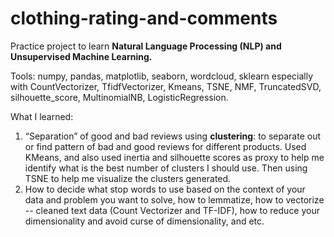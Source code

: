 # clothing-rating-and-comments

Practice project to learn **Natural Language Processing (NLP) and Unsupervised Machine Learning.**

Tools: numpy, pandas, matplotlib, seaborn, wordcloud, sklearn especially with CountVectorizer, TfidfVectorizer, Kmeans, TSNE, NMF, TruncatedSVD, silhouette_score, MultinomialNB, LogisticRegression.

What I learned:

1. “Separation” of good and bad reviews using **clustering**: to separate out or find pattern of bad and good reviews for different products. Used KMeans, and also used inertia and silhouette scores as proxy to help me identify what is the best number of clusters I should use. Then using TSNE to help me visualize the clusters generated.
2. How to decide what stop words to use based on the context of your data and problem you want to solve, how to lemmatize, how to vectorize -- cleaned text data (Count Vectorizer and TF-IDF), how to reduce your dimensionality and avoid curse of dimensionality, and etc.
